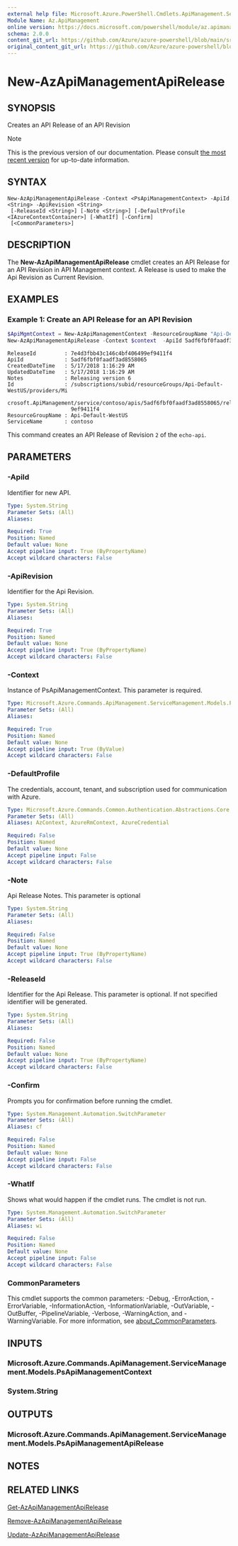 ```yaml
---
external help file: Microsoft.Azure.PowerShell.Cmdlets.ApiManagement.ServiceManagement.dll-Help.xml
Module Name: Az.ApiManagement
online version: https://docs.microsoft.com/powershell/module/az.apimanagement/new-azapimanagementapirelease
schema: 2.0.0
content_git_url: https://github.com/Azure/azure-powershell/blob/main/src/ApiManagement/ApiManagement/help/New-AzApiManagementApiRelease.md
original_content_git_url: https://github.com/Azure/azure-powershell/blob/main/src/ApiManagement/ApiManagement/help/New-AzApiManagementApiRelease.md
---
```


# New-AzApiManagementApiRelease

## SYNOPSIS
Creates an API Release of an API Revision

> [!NOTE]
>This is the previous version of our documentation. Please consult [the most recent version](/powershell/module/az.apimanagement/new-azapimanagementapirelease) for up-to-date information.

## SYNTAX

```
New-AzApiManagementApiRelease -Context <PsApiManagementContext> -ApiId <String> -ApiRevision <String>
 [-ReleaseId <String>] [-Note <String>] [-DefaultProfile <IAzureContextContainer>] [-WhatIf] [-Confirm]
 [<CommonParameters>]
```

## DESCRIPTION

The **New-AzApiManagementApiRelease** cmdlet creates an API Release for an API Revision in API Management context. A Release is used to make the Api Revision as Current Revision.

## EXAMPLES

### Example 1: Create an API Release for an API Revision
```powershell
$ApiMgmtContext = New-AzApiManagementContext -ResourceGroupName "Api-Default-WestUS" -ServiceName "contoso"
New-AzApiManagementApiRelease -Context $context  -ApiId 5adf6fbf0faadf3ad8558065 -ApiRevision 6 -Note "Releasing version 6"
```

```output
ReleaseId         : 7e4d3fbb43c146c4bf406499ef9411f4
ApiId             : 5adf6fbf0faadf3ad8558065
CreatedDateTime   : 5/17/2018 1:16:29 AM
UpdatedDateTime   : 5/17/2018 1:16:29 AM
Notes             : Releasing version 6
Id                : /subscriptions/subid/resourceGroups/Api-Default-WestUS/providers/Mi
                    crosoft.ApiManagement/service/contoso/apis/5adf6fbf0faadf3ad8558065/releases/7e4d3fbb43c146c4bf40649
                    9ef9411f4
ResourceGroupName : Api-Default-WestUS
ServiceName       : contoso
```

This command creates an API Release of Revision `2` of the `echo-api`.

## PARAMETERS

### -ApiId
Identifier for new API.

```yaml
Type: System.String
Parameter Sets: (All)
Aliases:

Required: True
Position: Named
Default value: None
Accept pipeline input: True (ByPropertyName)
Accept wildcard characters: False
```

### -ApiRevision
Identifier for the Api Revision.

```yaml
Type: System.String
Parameter Sets: (All)
Aliases:

Required: True
Position: Named
Default value: None
Accept pipeline input: True (ByPropertyName)
Accept wildcard characters: False
```

### -Context
Instance of PsApiManagementContext.
This parameter is required.

```yaml
Type: Microsoft.Azure.Commands.ApiManagement.ServiceManagement.Models.PsApiManagementContext
Parameter Sets: (All)
Aliases:

Required: True
Position: Named
Default value: None
Accept pipeline input: True (ByValue)
Accept wildcard characters: False
```

### -DefaultProfile
The credentials, account, tenant, and subscription used for communication with Azure.

```yaml
Type: Microsoft.Azure.Commands.Common.Authentication.Abstractions.Core.IAzureContextContainer
Parameter Sets: (All)
Aliases: AzContext, AzureRmContext, AzureCredential

Required: False
Position: Named
Default value: None
Accept pipeline input: False
Accept wildcard characters: False
```

### -Note
Api Release Notes. This parameter is optional

```yaml
Type: System.String
Parameter Sets: (All)
Aliases:

Required: False
Position: Named
Default value: None
Accept pipeline input: True (ByPropertyName)
Accept wildcard characters: False
```

### -ReleaseId
Identifier for the Api Release.
This parameter is optional.
If not specified identifier will be generated.

```yaml
Type: System.String
Parameter Sets: (All)
Aliases:

Required: False
Position: Named
Default value: None
Accept pipeline input: True (ByPropertyName)
Accept wildcard characters: False
```

### -Confirm
Prompts you for confirmation before running the cmdlet.

```yaml
Type: System.Management.Automation.SwitchParameter
Parameter Sets: (All)
Aliases: cf

Required: False
Position: Named
Default value: None
Accept pipeline input: False
Accept wildcard characters: False
```

### -WhatIf
Shows what would happen if the cmdlet runs. The cmdlet is not run.

```yaml
Type: System.Management.Automation.SwitchParameter
Parameter Sets: (All)
Aliases: wi

Required: False
Position: Named
Default value: None
Accept pipeline input: False
Accept wildcard characters: False
```

### CommonParameters
This cmdlet supports the common parameters: -Debug, -ErrorAction, -ErrorVariable, -InformationAction, -InformationVariable, -OutVariable, -OutBuffer, -PipelineVariable, -Verbose, -WarningAction, and -WarningVariable. For more information, see [about_CommonParameters](http://go.microsoft.com/fwlink/?LinkID=113216).

## INPUTS

### Microsoft.Azure.Commands.ApiManagement.ServiceManagement.Models.PsApiManagementContext

### System.String

## OUTPUTS

### Microsoft.Azure.Commands.ApiManagement.ServiceManagement.Models.PsApiManagementApiRelease

## NOTES

## RELATED LINKS

[Get-AzApiManagementApiRelease](./Get-AzApiManagementApiRelease.md)

[Remove-AzApiManagementApiRelease](./Remove-AzApiManagementApiRelease.md)

[Update-AzApiManagementApiRelease](./Update-AzApiManagementApiRelease.md)
